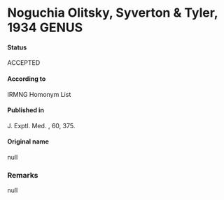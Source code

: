 Noguchia Olitsky, Syverton & Tyler, 1934 GENUS
=======

#### Status
ACCEPTED

#### According to
IRMNG Homonym List

#### Published in
J. Exptl. Med. , 60, 375.

#### Original name
null

### Remarks
null